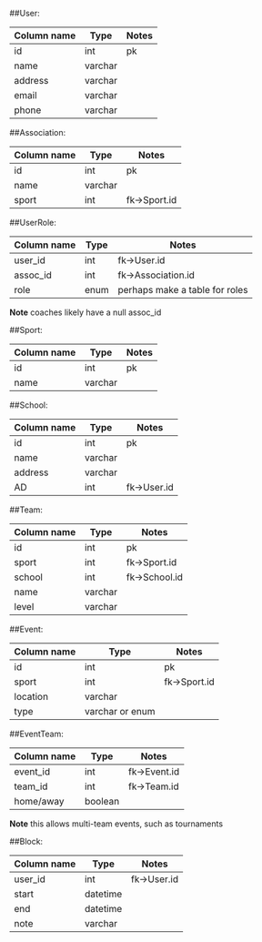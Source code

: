 ##User:

| Column name | Type | Notes |
| ----------- | ---- | ----- |
| id | int | pk |
| name | varchar |  |
| address | varchar |  |
| email | varchar |  |
| phone | varchar |  |

##Association:

| Column name | Type | Notes |
| ----------- | ---- | ----- |
| id | int | pk |
| name | varchar |  |
| sport | int | fk->Sport.id |

##UserRole:

| Column name | Type | Notes |
| ----------- | ---- | ----- |
| user_id | int | fk->User.id |
| assoc_id | int | fk->Association.id |
| role | enum | perhaps make a table for roles |

**Note** coaches likely have a null assoc_id

##Sport:

| Column name | Type | Notes |
| ----------- | ---- | ----- |
| id | int | pk |
| name | varchar |  |

##School:

| Column name | Type | Notes |
| ----------- | ---- | ----- |
| id | int | pk |
| name | varchar |  |
| address | varchar |  |
| AD | int | fk->User.id |

##Team:

| Column name | Type | Notes |
| ----------- | ---- | ----- |
| id | int | pk |
| sport | int | fk->Sport.id |
| school | int | fk->School.id |
| name | varchar |  |
| level | varchar |  |

##Event:

| Column name | Type | Notes |
| ----------- | ---- | ----- |
| id | int | pk |
| sport | int | fk->Sport.id |
| location | varchar |  |
| type | varchar or enum |  |

##EventTeam:

| Column name | Type | Notes |
| ----------- | ---- | ----- |
| event_id | int | fk->Event.id |
| team_id | int | fk->Team.id |
| home/away | boolean |  |

**Note** this allows multi-team events, such as tournaments

##Block:

| Column name | Type | Notes |
| ----------- | ---- | ----- |
| user_id | int | fk->User.id |
| start | datetime |  |
| end | datetime |  |
| note | varchar |  |